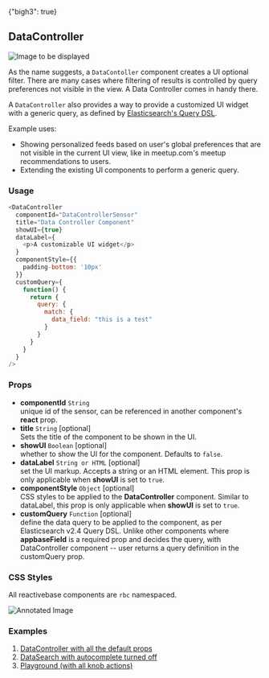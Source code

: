 {"bigh3": true}

## DataController

![Image to be displayed](https://i.imgur.com/Lj5O2qg.png)

As the name suggests, a `DataContoller` component creates a UI optional filter. There are many cases where filtering of results is controlled by query preferences not visible in the view. A Data Controller comes in handy there.

A `DataController` also provides a way to provide a customized UI widget with a generic query, as defined by <a href="https://www.elastic.co/guide/en/elasticsearch/reference/2.4/query-dsl.html">Elasticsearch's Query DSL</a>.

Example uses:

* Showing personalized feeds based on user's global preferences that are not visible in the current UI view, like in meetup.com's meetup recommendations to users.
* Extending the existing UI components to perform a generic query.

### Usage

```js
<DataController
  componentId="DataControllerSensor"
  title="Data Controller Component"
  showUI={true}
  dataLabel={
    <p>A customizable UI widget</p>
  }
  componentStyle={{
    padding-bottom: '10px'
  }}
  customQuery={
    function() {
      return {
        query: {
          match: {
            data_field: "this is a test"
          }
        }
      }
    }
  }
/>
```

### Props

- **componentId** `String`  
    unique id of the sensor, can be referenced in another component's **react** prop.
- **title** `String` [optional]  
    Sets the title of the component to be shown in the UI.
- **showUI** `Boolean` [optional]  
    whether to show the UI for the component. Defaults to `false`.
- **dataLabel** `String or HTML` [optional]  
    set the UI markup. Accepts a string or an HTML element. This prop is only applicable when **showUI** is set to `true`.
- **componentStyle** `Object` [optional]  
    CSS styles to be applied to the **DataController** component. Similar to dataLabel, this prop is only applicable when **showUI** is set to `true`.
- **customQuery** `Function` [optional]  
    define the data query to be applied to the component, as per Elasticsearch v2.4 Query DSL. Unlike other components where **appbaseField** is a required prop and decides the query, with DataController component -- user returns a query definition in the customQuery prop.

### CSS Styles

All reactivebase components are `rbc` namespaced.

![Annotated Image]()

### Examples

1. [DataController with all the default props](../playground/?selectedKind=DataController&selectedStory=Basic&full=0&down=1&left=1&panelRight=0&downPanel=tuchk4%2Freadme%2Fpanel)
1. [DataSearch with autocomplete turned off](../playground/?selectedKind=DataController&selectedStory=With%20UI&full=0&down=1&left=1&panelRight=0&downPanel=tuchk4%2Freadme%2Fpanel)
1. [Playground (with all knob actions)](../playground/?selectedKind=DataController&selectedStory=Playground&full=0&down=1&left=1&panelRight=0&downPanel=tuchk4%2Freadme%2Fpanel)
